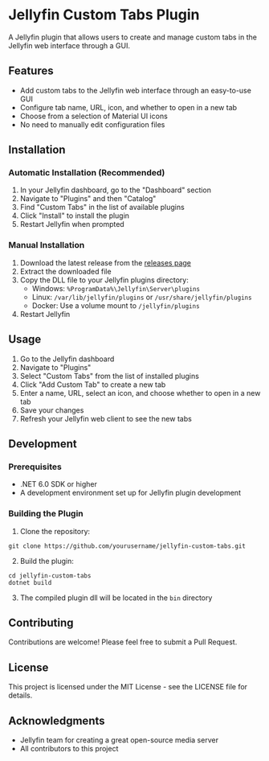 # Jellyfin Custom Tabs Plugin

A Jellyfin plugin that allows users to create and manage custom tabs in the Jellyfin web interface through a GUI.

## Features

- Add custom tabs to the Jellyfin web interface through an easy-to-use GUI
- Configure tab name, URL, icon, and whether to open in a new tab
- Choose from a selection of Material UI icons
- No need to manually edit configuration files

## Installation

### Automatic Installation (Recommended)

1. In your Jellyfin dashboard, go to the "Dashboard" section
2. Navigate to "Plugins" and then "Catalog"
3. Find "Custom Tabs" in the list of available plugins
4. Click "Install" to install the plugin
5. Restart Jellyfin when prompted

### Manual Installation

1. Download the latest release from the [releases page](https://github.com/yourusername/jellyfin-custom-tabs/releases)
2. Extract the downloaded file
3. Copy the DLL file to your Jellyfin plugins directory:
   - Windows: `%ProgramData%\Jellyfin\Server\plugins`
   - Linux: `/var/lib/jellyfin/plugins` or `/usr/share/jellyfin/plugins`
   - Docker: Use a volume mount to `/jellyfin/plugins`
4. Restart Jellyfin

## Usage

1. Go to the Jellyfin dashboard
2. Navigate to "Plugins"
3. Select "Custom Tabs" from the list of installed plugins
4. Click "Add Custom Tab" to create a new tab
5. Enter a name, URL, select an icon, and choose whether to open in a new tab
6. Save your changes
7. Refresh your Jellyfin web client to see the new tabs

## Development

### Prerequisites

- .NET 6.0 SDK or higher
- A development environment set up for Jellyfin plugin development

### Building the Plugin

1. Clone the repository:
```
git clone https://github.com/yourusername/jellyfin-custom-tabs.git
```

2. Build the plugin:
```
cd jellyfin-custom-tabs
dotnet build
```

3. The compiled plugin dll will be located in the `bin` directory

## Contributing

Contributions are welcome! Please feel free to submit a Pull Request.

## License

This project is licensed under the MIT License - see the LICENSE file for details.

## Acknowledgments

- Jellyfin team for creating a great open-source media server
- All contributors to this project
